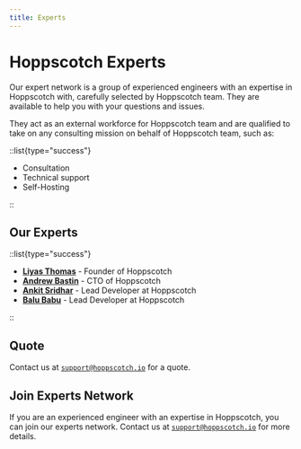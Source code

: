 ```yaml
---
title: Experts
---
```


# Hoppscotch Experts

Our expert network is a group of experienced engineers with an expertise in Hoppscotch with, carefully selected by Hoppscotch team. They are available to help you with your questions and issues.

They act as an external workforce for Hoppscotch team and are qualified to take on any consulting mission on behalf of Hoppscotch team, such as:

::list{type="success"}

- Consultation
- Technical support
- Self-Hosting

::

## Our Experts

::list{type="success"}

- [**Liyas Thomas**](https://github.com/liyasthomas) - Founder of Hoppscotch
- [**Andrew Bastin**](https://github.com/AndrewBastin) - CTO of Hoppscotch
- [**Ankit Sridhar**](https://github.com/ankitsridhar16) - Lead Developer at Hoppscotch
- [**Balu Babu**](https://github.com/balub) - Lead Developer at Hoppscotch

::

## Quote

Contact us at [`support@hoppscotch.io`](mailto:support@hoppscotch.io) for a quote.

## Join Experts Network

If you are an experienced engineer with an expertise in Hoppscotch, you can join our experts network. Contact us at [`support@hoppscotch.io`](mailto:support@hoppscotch.io) for more details.
